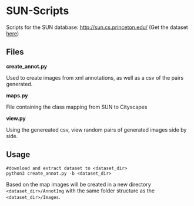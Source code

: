 # SUN-Scripts
Scripts for the SUN database: http://sun.cs.princeton.edu/ (Get the dataset [here](http://groups.csail.mit.edu/vision/SUN/releases/SUN2012.tar.gz))

## Files

**create_annot.py**

Used to create images from xml annotations, as well as a csv of the pairs generated.

**maps.py**

File containing the class mapping from SUN to Cityscapes

**view.py**

Using the genereated csv, view random pairs of generated images side by side.

## Usage

```
#download and extract dataset to <dataset_dir>
python3 create_annot.py -b <dataset_dir>
```

Based on the map images will be created in a new directory `<dataset_dir>/AnnotImg` with the same folder structure as the `<dataset_dir>/Images`.
